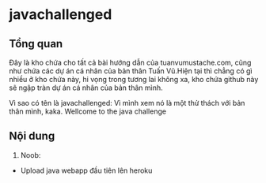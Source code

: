 # javachallenged
## Tổng quan
Đây là kho chứa cho tất cả bài hướng dẫn của tuanvumustache.com, cũng như chứa các dự án cá nhân của bản thân Tuấn Vũ.Hiện tại thì chẳng có gì nhiều ở kho chứa này, hi vọng trong tương lai không xa, kho chứa github này sẽ ngập tràn dự án cá nhân của bản thân mình.

Vì sao có tên là javachallenged: Vì mình xem nó là một thử thách với bản thân mình, kaka.
Wellcome to the java challenge

## Nội dung
1. Noob:
* Upload java webapp đầu tiên lên heroku

